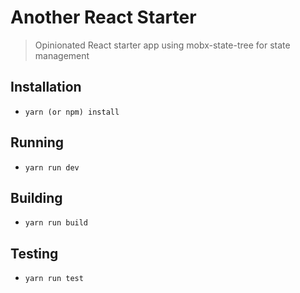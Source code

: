 # Another React Starter

> Opinionated React starter app using mobx-state-tree for state management

## Installation

- `yarn (or npm) install`

## Running

- `yarn run dev`

## Building

- `yarn run build`

## Testing

- `yarn run test`



